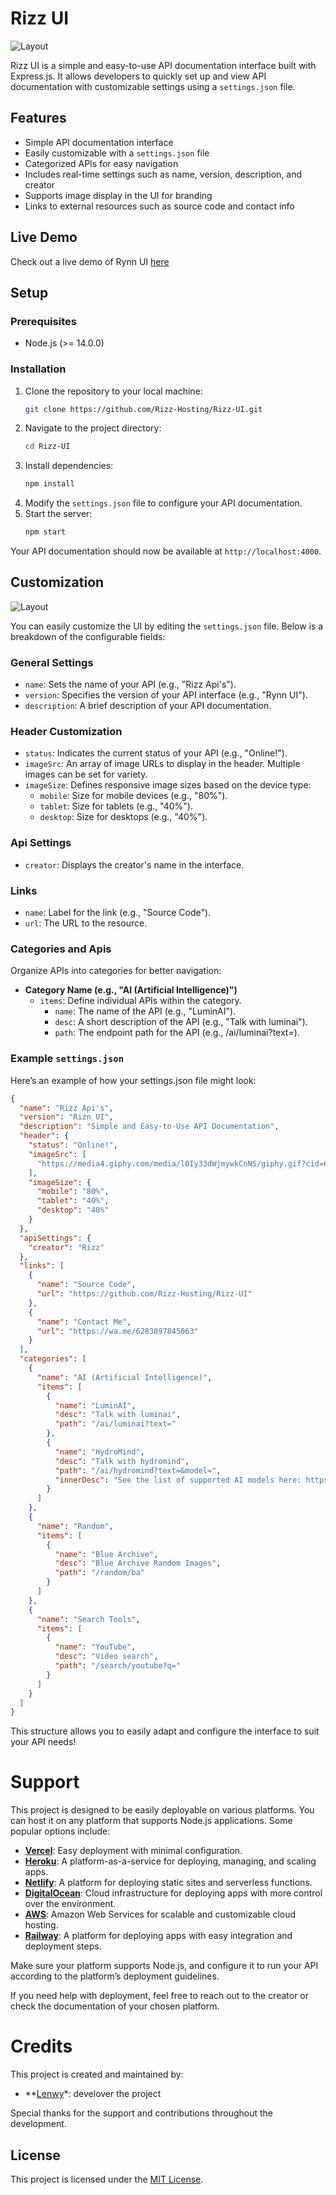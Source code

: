 # Rizz UI

![Layout](https://img101.pixhost.to/images/369/551696826_rizz.jpg)

Rizz UI is a simple and easy-to-use API documentation interface built with Express.js. It allows developers to quickly set up and view API documentation with customizable settings using a `settings.json` file. 

## Features
- Simple API documentation interface
- Easily customizable with a `settings.json` file
- Categorized APIs for easy navigation
- Includes real-time settings such as name, version, description, and creator
- Supports image display in the UI for branding
- Links to external resources such as source code and contact info

## Live Demo

Check out a live demo of Rynn UI [here](https://rizz-ui.vercel.app)

## Setup

### Prerequisites
- Node.js (>= 14.0.0)

### Installation
1. Clone the repository to your local machine:
   ```bash
   git clone https://github.com/Rizz-Hosting/Rizz-UI.git
   ```
2. Navigate to the project directory:
   ```bash
   cd Rizz-UI
   ```
3. Install dependencies:
   ```bash
   npm install
   ```
4. Modify the `settings.json` file to configure your API documentation.
5. Start the server:
   ```bash
   npm start
   ```
Your API documentation should now be available at `http://localhost:4000`.

## Customization

![Layout](https://img101.pixhost.to/images/369/551696826_rizz.jpg)

You can easily customize the UI by editing the `settings.json` file. Below is a breakdown of the configurable fields:

### General Settings

- `name`: Sets the name of your API (e.g., "Rizz Api's").
- `version`: Specifies the version of your API interface (e.g., "Rynn UI").
- `description`: A brief description of your API documentation.

### Header Customization

- `status`: Indicates the current status of your API (e.g., "Online!").
- `imageSrc`: An array of image URLs to display in the header. Multiple images can be set for variety.
- `imageSize`: Defines responsive image sizes based on the device type:
  - `mobile`: Size for mobile devices (e.g., "80%").
  - `tablet`: Size for tablets (e.g., "40%").
  - `desktop`: Size for desktops (e.g., "40%").

### Api Settings

- `creator`: Displays the creator's name in the interface.

### Links

- `name`: Label for the link (e.g., "Source Code").
- `url`: The URL to the resource.

### Categories and Apis

Organize APIs into categories for better navigation:
- **Category Name (e.g., "AI (Artificial Intelligence)")**
  - `items`: Define individual APIs within the category.
    - `name`: The name of the API (e.g., "LuminAI").
    - `desc`: A short description of the API (e.g., "Talk with luminai").
    - `path`: The endpoint path for the API (e.g., /ai/luminai?text=).

### Example `settings.json`

Here’s an example of how your settings.json file might look:
```json
{
  "name": "Rizz Api's",
  "version": "Rizn UI",
  "description": "Simple and Easy-to-Use API Documentation",
  "header": {
    "status": "Online!",
    "imageSrc": [
      "https://media4.giphy.com/media/l0Iy33dWjmywkCnNS/giphy.gif?cid=6c09b952p3mt40j1mgznfi9rwwtccbjl7mtc2kvfugymeinr&ep=v1_internal_gif_by_id&rid=giphy.gif&ct=g"
    ],
    "imageSize": {
      "mobile": "80%",
      "tablet": "40%",
      "desktop": "40%"
    }
  },
  "apiSettings": {
    "creator": "Rizz"
  },
  "links": [
    {
      "name": "Source Code",
      "url": "https://github.com/Rizz-Hosting/Rizz-UI"
    },
    {
      "name": "Contact Me",
      "url": "https://wa.me/6283897845063"
    }
  ],
  "categories": [
    {
      "name": "AI (Artificial Intelligence)",
      "items": [
        {
          "name": "LuminAI",
          "desc": "Talk with luminai",
          "path": "/ai/luminai?text="
        },
        {
          "name": "HydroMind",
          "desc": "Talk with hydromind",
          "path": "/ai/hydromind?text=&model=",
          "innerDesc": "See the list of supported AI models here: https://mind.hydrooo.web.id"
        }
      ]
    },
    {
      "name": "Random",
      "items": [
        {
          "name": "Blue Archive",
          "desc": "Blue Archive Random Images",
          "path": "/random/ba"
        }
      ]
    },
    {
      "name": "Search Tools",
      "items": [
        {
          "name": "YouTube",
          "desc": "Video search",
          "path": "/search/youtube?q="
        }
      ]
    }
  ]
}
```
This structure allows you to easily adapt and configure the interface to suit your API needs!

# Support

This project is designed to be easily deployable on various platforms. You can host it on any platform that supports Node.js applications. Some popular options include:

- **[Vercel](https://vercel.com/)**: Easy deployment with minimal configuration.
- **[Heroku](https://www.heroku.com/)**: A platform-as-a-service for deploying, managing, and scaling apps.
- **[Netlify](https://www.netlify.com/)**: A platform for deploying static sites and serverless functions.
- **[DigitalOcean](https://www.digitalocean.com/)**: Cloud infrastructure for deploying apps with more control over the environment.
- **[AWS](https://aws.amazon.com/)**: Amazon Web Services for scalable and customizable cloud hosting.
- **[Railway](https://railway.app/)**: A platform for deploying apps with easy integration and deployment steps.

Make sure your platform supports Node.js, and configure it to run your API according to the platform’s deployment guidelines.

If you need help with deployment, feel free to reach out to the creator or check the documentation of your chosen platform.
# Credits

This project is created and maintained by:

- **[Lenwy](https://github.com/Rizz-Hosting)*: develover the project

Special thanks for the support and contributions throughout the development.

## License

This project is licensed under the [MIT License](LICENSE).
